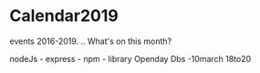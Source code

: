 # Calendar2019
events 2016-2019. ..
What's on this month?

nodeJs - express - npm - library
Openday Dbs -10march 18to20
